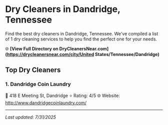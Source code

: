 # Dry Cleaners in Dandridge, Tennessee

Find the best dry cleaners in Dandridge, Tennessee. We've compiled a list of 1 dry cleaning services to help you find the perfect one for your needs.

🌐 **[View Full Directory on DryCleanersNear.com](https://drycleanersnear.com/city/United States/Tennessee/Dandridge)**

## Top Dry Cleaners

### 1. Dandridge Coin Laundry
📍 418 E Meeting St, Dandridge
⭐ Rating: 4/5
🌐 Website: http://www.dandridgecoinlaundry.com/


---

*Last updated: 7/31/2025*
